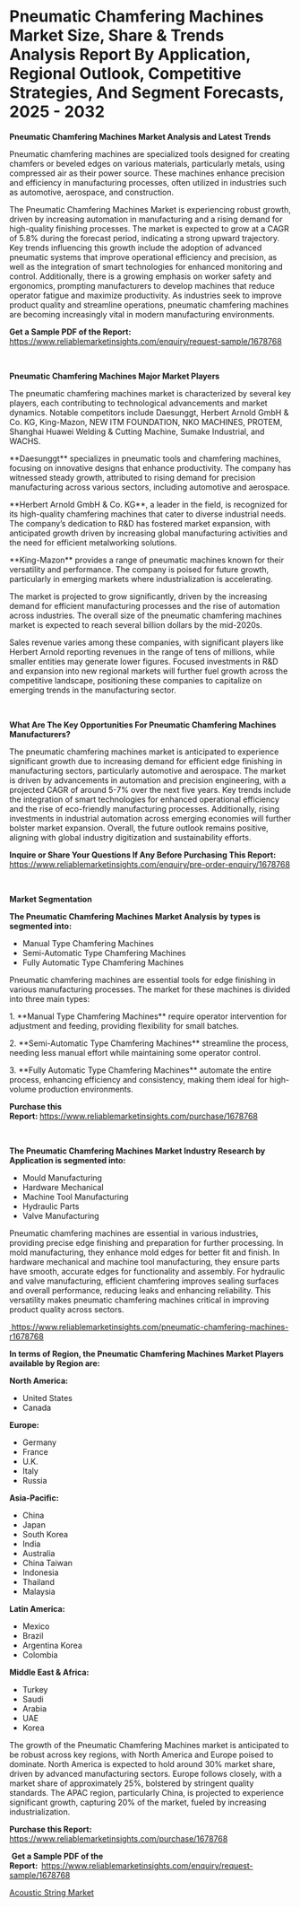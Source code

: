 <p><h1>Pneumatic Chamfering Machines Market Size, Share & Trends Analysis Report By Application, Regional Outlook, Competitive Strategies, And Segment Forecasts, 2025 - 2032</h1></p><p><strong>Pneumatic Chamfering Machines Market Analysis and Latest Trends</strong></p>
<p><p>Pneumatic chamfering machines are specialized tools designed for creating chamfers or beveled edges on various materials, particularly metals, using compressed air as their power source. These machines enhance precision and efficiency in manufacturing processes, often utilized in industries such as automotive, aerospace, and construction.</p><p>The Pneumatic Chamfering Machines Market is experiencing robust growth, driven by increasing automation in manufacturing and a rising demand for high-quality finishing processes. The market is expected to grow at a CAGR of 5.8% during the forecast period, indicating a strong upward trajectory. Key trends influencing this growth include the adoption of advanced pneumatic systems that improve operational efficiency and precision, as well as the integration of smart technologies for enhanced monitoring and control. Additionally, there is a growing emphasis on worker safety and ergonomics, prompting manufacturers to develop machines that reduce operator fatigue and maximize productivity. As industries seek to improve product quality and streamline operations, pneumatic chamfering machines are becoming increasingly vital in modern manufacturing environments.</p></p>
<p><strong>Get a Sample PDF of the Report:&nbsp;</strong> <a href="https://www.reliablemarketinsights.com/enquiry/request-sample/1678768?utm_campaign=3258&utm_medium=2&utm_source=Github&utm_content=ia&utm_term=24032025&utm_id=pneumatic-chamfering-machines">https://www.reliablemarketinsights.com/enquiry/request-sample/1678768</a></p>
<p>&nbsp;</p>
<p><strong>Pneumatic Chamfering Machines Major Market Players</strong></p>
<p><p>The pneumatic chamfering machines market is characterized by several key players, each contributing to technological advancements and market dynamics. Notable competitors include Daesunggt, Herbert Arnold GmbH & Co. KG, King-Mazon, NEW ITM FOUNDATION, NKO MACHINES, PROTEM, Shanghai Huawei Welding & Cutting Machine, Sumake Industrial, and WACHS.</p><p>**Daesunggt** specializes in pneumatic tools and chamfering machines, focusing on innovative designs that enhance productivity. The company has witnessed steady growth, attributed to rising demand for precision manufacturing across various sectors, including automotive and aerospace.</p><p>**Herbert Arnold GmbH & Co. KG**, a leader in the field, is recognized for its high-quality chamfering machines that cater to diverse industrial needs. The company’s dedication to R&D has fostered market expansion, with anticipated growth driven by increasing global manufacturing activities and the need for efficient metalworking solutions.</p><p>**King-Mazon** provides a range of pneumatic machines known for their versatility and performance. The company is poised for future growth, particularly in emerging markets where industrialization is accelerating.</p><p>The market is projected to grow significantly, driven by the increasing demand for efficient manufacturing processes and the rise of automation across industries. The overall size of the pneumatic chamfering machines market is expected to reach several billion dollars by the mid-2020s.</p><p>Sales revenue varies among these companies, with significant players like Herbert Arnold reporting revenues in the range of tens of millions, while smaller entities may generate lower figures. Focused investments in R&D and expansion into new regional markets will further fuel growth across the competitive landscape, positioning these companies to capitalize on emerging trends in the manufacturing sector.</p></p>
<p>&nbsp;</p>
<p><strong>What Are The Key Opportunities For Pneumatic Chamfering Machines Manufacturers?</strong></p>
<p><p>The pneumatic chamfering machines market is anticipated to experience significant growth due to increasing demand for efficient edge finishing in manufacturing sectors, particularly automotive and aerospace. The market is driven by advancements in automation and precision engineering, with a projected CAGR of around 5-7% over the next five years. Key trends include the integration of smart technologies for enhanced operational efficiency and the rise of eco-friendly manufacturing processes. Additionally, rising investments in industrial automation across emerging economies will further bolster market expansion. Overall, the future outlook remains positive, aligning with global industry digitization and sustainability efforts.</p></p>
<p><strong>Inquire or Share Your Questions If Any Before Purchasing This Report:</strong> <a href="https://www.reliablemarketinsights.com/enquiry/pre-order-enquiry/1678768?utm_campaign=3258&utm_medium=2&utm_source=Github&utm_content=ia&utm_term=24032025&utm_id=pneumatic-chamfering-machines">https://www.reliablemarketinsights.com/enquiry/pre-order-enquiry/1678768</a></p>
<p>&nbsp;</p>
<p><strong>Market Segmentation</strong></p>
<p><strong>The Pneumatic Chamfering Machines Market Analysis by types is segmented into:</strong></p>
<p><ul><li>Manual Type Chamfering Machines</li><li>Semi-Automatic Type Chamfering Machines</li><li>Fully Automatic Type Chamfering Machines</li></ul></p>
<p><p>Pneumatic chamfering machines are essential tools for edge finishing in various manufacturing processes. The market for these machines is divided into three main types: </p><p>1. **Manual Type Chamfering Machines** require operator intervention for adjustment and feeding, providing flexibility for small batches.</p><p>2. **Semi-Automatic Type Chamfering Machines** streamline the process, needing less manual effort while maintaining some operator control.</p><p>3. **Fully Automatic Type Chamfering Machines** automate the entire process, enhancing efficiency and consistency, making them ideal for high-volume production environments.</p></p>
<p><strong>Purchase this Report:&nbsp;</strong><a href="https://www.reliablemarketinsights.com/purchase/1678768?utm_campaign=3258&utm_medium=2&utm_source=Github&utm_content=ia&utm_term=24032025&utm_id=pneumatic-chamfering-machines">https://www.reliablemarketinsights.com/purchase/1678768</a></p>
<p>&nbsp;</p>
<p><strong>The Pneumatic Chamfering Machines Market Industry Research by Application is segmented into:</strong></p>
<p><ul><li>Mould Manufacturing</li><li>Hardware Mechanical</li><li>Machine Tool Manufacturing</li><li>Hydraulic Parts</li><li>Valve Manufacturing</li></ul></p>
<p><p>Pneumatic chamfering machines are essential in various industries, providing precise edge finishing and preparation for further processing. In mold manufacturing, they enhance mold edges for better fit and finish. In hardware mechanical and machine tool manufacturing, they ensure parts have smooth, accurate edges for functionality and assembly. For hydraulic and valve manufacturing, efficient chamfering improves sealing surfaces and overall performance, reducing leaks and enhancing reliability. This versatility makes pneumatic chamfering machines critical in improving product quality across sectors.</p></p>
<p><a href="https://www.reliablemarketinsights.com/pneumatic-chamfering-machines-r1678768?utm_campaign=3258&utm_medium=2&utm_source=Github&utm_content=ia&utm_term=24032025&utm_id=pneumatic-chamfering-machines">&nbsp;https://www.reliablemarketinsights.com/pneumatic-chamfering-machines-r1678768</a></p>
<p><strong>In terms of Region, the Pneumatic Chamfering Machines Market Players available by Region are:</strong></p>
<p>
    <p> <strong> North America: </strong>
        <ul>
            <li>United States</li>
            <li>Canada</li>
        </ul>
        </p> 
    <p> <strong> Europe: </strong>
        <ul>
            <li>Germany</li>
            <li>France</li>
            <li>U.K.</li>
            <li>Italy</li>
            <li>Russia</li>
        </ul>
        </p> 
    <p> <strong> Asia-Pacific: </strong>
        <ul>
            <li>China</li>
            <li>Japan</li>
            <li>South Korea</li>
            <li>India</li>
            <li>Australia</li>
            <li>China Taiwan</li>
            <li>Indonesia</li>
            <li>Thailand</li>
            <li>Malaysia</li>
        </ul>
        </p> 
    <p> <strong> Latin America: </strong>
        <ul>
            <li>Mexico</li>
            <li>Brazil</li>
            <li>Argentina Korea</li>
            <li>Colombia</li>
        </ul>
        </p> 
    <p> <strong> Middle East & Africa: </strong>
        <ul>
            <li>Turkey</li>
            <li>Saudi</li>
            <li>Arabia</li>
            <li>UAE</li>
            <li>Korea</li>
        </ul>
    </p>
    </p>
<p><p>The growth of the Pneumatic Chamfering Machines market is anticipated to be robust across key regions, with North America and Europe poised to dominate. North America is expected to hold around 30% market share, driven by advanced manufacturing sectors. Europe follows closely, with a market share of approximately 25%, bolstered by stringent quality standards. The APAC region, particularly China, is projected to experience significant growth, capturing 20% of the market, fueled by increasing industrialization.</p></p>
<p><strong>Purchase this Report: </strong><a href="https://www.reliablemarketinsights.com/purchase/1678768?utm_campaign=3258&utm_medium=2&utm_source=Github&utm_content=ia&utm_term=24032025&utm_id=pneumatic-chamfering-machines">https://www.reliablemarketinsights.com/purchase/1678768</a></p>
<p>&nbsp;<strong>Get a Sample PDF of the Report:&nbsp;&nbsp;</strong><a href="https://www.reliablemarketinsights.com/enquiry/request-sample/1678768?utm_campaign=3258&utm_medium=2&utm_source=Github&utm_content=ia&utm_term=24032025&utm_id=pneumatic-chamfering-machines">https://www.reliablemarketinsights.com/enquiry/request-sample/1678768</a></p>
<p><strong></strong></p>
<p><p><a href="https://github.com/anggigpps/Market-Research-Report-List-1/blob/main/acoustic-string-market.md?utm_campaign=3258&utm_medium=2&utm_source=Github&utm_content=ia&utm_term=24032025&utm_id=pneumatic-chamfering-machines">Acoustic String Market</a></p></p>